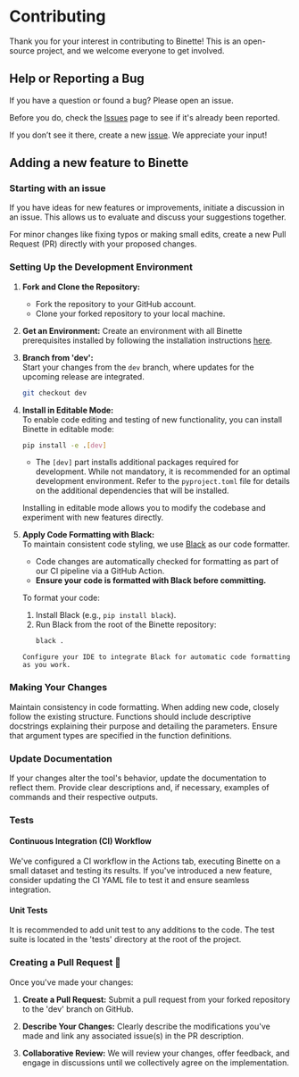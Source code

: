 # Contributing

Thank you for your interest in contributing to Binette! This is an open-source project, and we welcome everyone to get involved.

## Help or Reporting a Bug

If you have a question or found a bug? Please open an issue.

Before you do, check the [Issues](https://github.com/genotoul-bioinfo/Binette/issues) page to see if it's already been reported.

If you don’t see it there, create a new [issue](https://github.com/genotoul-bioinfo/Binette/issues). We appreciate your input!


## Adding a new feature to Binette

### Starting with an issue

If you have ideas for new features or improvements, initiate a discussion in an issue. This allows us to evaluate and discuss your suggestions together.

For minor changes like fixing typos or making small edits, create a new Pull Request (PR) directly with your proposed changes.

### Setting Up the Development Environment

1. **Fork and Clone the Repository:**
   - Fork the repository to your GitHub account.
   - Clone your forked repository to your local machine.

2. **Get an Environment:**
   Create an environment with all Binette prerequisites installed by following the installation instructions [here](./installation.md#from-the-source-code-within-a-conda-environnement).


3. **Branch from 'dev':**  
   Start your changes from the `dev` branch, where updates for the upcoming release are integrated.  
   ```bash
   git checkout dev
   ```

4. **Install in Editable Mode:**  
   To enable code editing and testing of new functionality, you can install Binette in editable mode:  
   ```bash
   pip install -e .[dev]
   ```  
   - The `[dev]` part installs additional packages required for development. While not mandatory, it is recommended for an optimal development environment. Refer to the `pyproject.toml` file for details on the additional dependencies that will be installed.  

   Installing in editable mode allows you to modify the codebase and experiment with new features directly.  

5. **Apply Code Formatting with Black:**  
   To maintain consistent code styling, we use [Black](https://github.com/psf/black) as our code formatter.  
   - Code changes are automatically checked for formatting as part of our CI pipeline via a GitHub Action.  
   - **Ensure your code is formatted with Black before committing.**  

   To format your code:  
   1. Install Black (e.g., `pip install black`).  
   2. Run Black from the root of the Binette repository:  
      ```bash
      black .
      ```  

   ```{tip}
   Configure your IDE to integrate Black for automatic code formatting as you work.
   ```  

### Making Your Changes

Maintain consistency in code formatting. When adding new code, closely follow the existing structure. Functions should include descriptive docstrings explaining their purpose and detailing the parameters. Ensure that argument types are specified in the function definitions.

### Update Documentation

If your changes alter the tool's behavior, update the documentation to reflect them. Provide clear descriptions and, if necessary, examples of commands and their respective outputs.


### Tests

#### Continuous Integration (CI) Workflow

We've configured a CI workflow in the Actions tab, executing Binette on a small dataset and testing its results. If you've introduced a new feature, consider updating the CI YAML file to test it and ensure seamless integration.

#### Unit Tests

It is recommended to add unit test to any additions to the code. The test suite is located in the 'tests' directory at the root of the project.

### Creating a Pull Request 🚀

Once you've made your changes:

1. **Create a Pull Request:** Submit a pull request from your forked repository to the 'dev' branch on GitHub. 

2. **Describe Your Changes:** Clearly describe the modifications you've made and link any associated issue(s) in the PR description.

3. **Collaborative Review:** We will review your changes, offer feedback, and engage in discussions until we collectively agree on the implementation.

